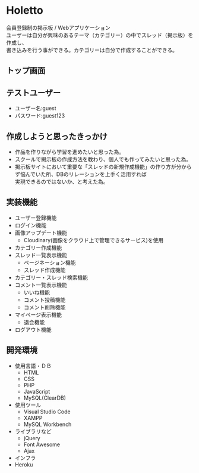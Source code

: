 # Holetto
会員登録制の掲示板 / Webアプリケーション  
ユーザーは自分が興味のあるテーマ（カテゴリー）の中でスレッド（掲示板）を作成し、  
書き込みを行う事ができる。カテゴリーは自分で作成することができる。
## トップ画面
## テストユーザー
- ユーザー名:guest
- パスワード:guest123
## 作成しようと思ったきっかけ
- 作品を作りながら学習を進めたいと思った為。
- スクールで掲示板の作成方法を教わり、個人でも作ってみたいと思った為。
- 掲示板サイトにおいて重要な「スレッドの新規作成機能」の作り方が分からず悩んでいた所、DBのリレーションを上手く活用すれば  
実現できるのではないか、と考えた為。
## 実装機能
- ユーザー登録機能
- ログイン機能
- 画像アップデート機能
   - Cloudinary(画像をクラウド上で管理できるサービス)を使用
- カテゴリー作成機能
- スレッド一覧表示機能
  - ページネーション機能
  - スレッド作成機能
- カテゴリー・スレッド検索機能
- コメント一覧表示機能
   - いいね機能
   - コメント投稿機能
   - コメント削除機能
- マイページ表示機能
   - 退会機能
- ログアウト機能
## 開発環境
- 使用言語・ＤＢ
  - HTML
  - CSS
  - PHP
  - JavaScript
  - MySQL(ClearDB)
- 使用ツール
  - Visual Studio Code
  - XAMPP
  - MySQL Workbench
- ライブラリなど
  - jQuery
  - Font Awesome
  - Ajax
- インフラ
 - Heroku

